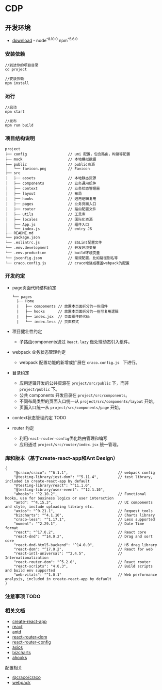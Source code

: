 # CDP

## 开发环境

- [download](https://nodejs.org/en/download/) - node<sup>^8.10.0</sup> npm<sup>^5.6.0</sup>

### 安装依赖

```shell
//到达你的项目目录
cd project

//安装依赖
npm install

```

### 运行

```shell
//启动
npm start

//发布
npm run build

```

### 项目结构说明

```
project
├── config                   // umi 配置，包含路由，构建等配置
├── mock                     // 本地模拟数据
├── public                   // public资源
│   └── favicon.png          // Favicon
├── src
│   ├── assets               // 本地静态资源
│   ├── components           // 业务通用组件
│   ├── context              // 业务状态管理器
│   ├── layout               // 布局
│   ├── hooks                // 通用逻辑复用
│   ├── pages                // 业务页面入口
│   ├── router               // 路由配置文件
│   ├── utils                // 工具库
│   ├── locales              // 国际化资源
│   ├── App.js               // 组件入口
│   └── index.js             // entry JS
├── README.md
└── package.json
└── .eslintrc.js             // ESLint配置文件
└── .env.development         // 开发环境变量
└── .env.production          // build环境变量
└── jsconfig.json            // 常规配置，比如路径别名等
└── craco.config.js          // craco增强或覆盖webpack的配置
```

### 开发约定

- page页面代码结构约定
  ```
  └── pages
    ├── Home           
    |   ├── components // 放置本页面拆分的一些组件
    |   ├── hooks      // 放置本页面拆分的一些可复用逻辑
    |   ├── index.jsx  // 页面组件的代码
    |   └── index.less // 页面样式

  ```

- 项目健壮性约定
  - 子路由components通过 `React.lazy` 做处理动态引入组件。

- webpack 业务状态管理约定

    - webpack 配置功能的新增或扩展在 `craco.config.js ` 下进行。

- 目录约定

    - 应用逻辑开发的公共资源在 `project/src/public` 下，而非 `project/public` 下。
    - 公共 components 开发目录在 `project/src/components`。
    - 不同布局类型的页面入口统一从 `project/src/components/layout` 开始。
    - 页面入口统一从 `project/src/components/page` 开始。
  
- context状态管理约定 TODO


- router 约定
    - 利用`react-router-config`优化路由管理和编写
    - 应用通过 `project/src/router/index.jsx` 统一管理。


### 库和版本（基于create-react-app和Ant Design）

```
{
    "@craco/craco": "^6.1.1",                       // webpack config
    "@testing-library/jest-dom": "^5.11.4",         // test library, included in create-react-app by default
    "@testing-library/react": "^11.1.0",
    "@testing-library/user-event": "^12.1.10",
    "ahooks": "^2.10.2",                            // Functional hooks, use for business logics or user interaction
    "antd": "^4.15.3",                              // UI components and style, include uploading library etc.
    "axios": "^0.21.1",                             // Request tools
    "bizcharts": "^4.1.10",                         // Charts library
    "craco-less": "^1.17.1",                        // Less supported
    "moment": "^2.29.1",                            // Date Time format
    "react": "^17.0.2",                             // React core
    "react-dnd": "^14.0.2",                         // Drag and sort core
    "react-dnd-html5-backend": "^14.0.0",           // H5 drag library
    "react-dom": "^17.0.2",                         // React for web
    "react-intl-universal": "^2.4.5",               // Internationalization
    "react-router-dom": "^5.2.0",                   // React router
    "react-scripts": "4.0.3",                       // Build scripts and build env supported
    "web-vitals": "^1.0.1"                          // Web performance analysis, included in create-react-app by default
}
```

### 注意事项 TODO


### 相关文档
- [create-react-app](https://github.com/facebook/create-react-app)
- [react](https://reactjs.org/)
- [antd](https://ant.design/index-cn)
- [react-router-dom](https://www.npmjs.com/package/react-router-dom)
- [react-router-config](https://www.npmjs.com/package/react-router-config)
- [axios](https://www.npmjs.com/package/axios)
- [bizcharts](https://bizcharts.net/product/BizCharts4/category/61/page/98)
- [ahooks](https://ahooks.js.org/zh-CN/)

配置相关

- [@craco/craco](https://www.npmjs.com/package/@craco/craco)
- [webpack](https://www.webpackjs.com/)
